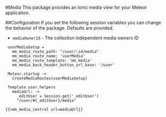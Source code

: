 #Media
This package provides an Ionic media view for your Meteor application.

##Configuration
If you set the following session variables you can change the behavior of the package. Defaults are provided.

 - `mediaOwnerId` - The collection independent media owners ID
 
```
 userMediaSetup =
   mm_media_route_path: "/user/:id/media"
   mm_media_route_name: 'userMedia'
   mm_media_route_template: 'mm_media'
   mm_media_back_header_button_url_base: '/user'
 
 Meteor.startup ->
   CreateMediaRoutes(userMediaSetup)
```
 
```
 Template.user.helpers
   mediaUrl: ->
     _editUser = Session.get('_editUser')
     "/user/#{_editUser}/media"
```

```
{{>mm_media_control url=mediaUrl}}
```     
